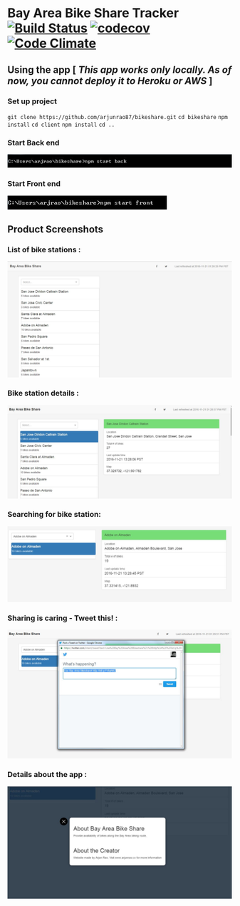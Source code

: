 # Bay Area Bike Share Tracker [![Build Status](https://travis-ci.org/arjunrao87/bikeshare.svg?branch=master)](https://travis-ci.org/arjunrao87/bikeshare) [![codecov](https://codecov.io/gh/arjunrao87/bikeshare/branch/master/graph/badge.svg)](https://codecov.io/gh/arjunrao87/bikeshare) [![Code Climate](https://codeclimate.com/github/arjunrao87/bikeshare/badges/gpa.svg)](https://codeclimate.com/github/arjunrao87/bikeshare)


## Using the app [ *This app works only locally. As of now, you cannot deploy it to Heroku or AWS* ]

### Set up project

`git clone https://github.com/arjunrao87/bikeshare.git`
`cd bikeshare`
`npm install`
`cd client`
`npm install`
`cd ..`

### Start Back end

![alt text](https://github.com/arjunrao87/bikeshare/blob/master/resources/backend.JPG "Windows")

### Start Front end

![alt text](https://github.com/arjunrao87/bikeshare/blob/master/resources/frontend.JPG "Windows")


## Product Screenshots

### List of bike stations :

![img1]

### Bike station details :

![img2]

### Searching for bike station:

![img3]

### Sharing is caring - Tweet this! :

![img4]

### Details about the app :

![img6]

[img1]:https://github.com/arjunrao87/bikeshare/blob/master/resources/img1.JPG
[img2]:https://github.com/arjunrao87/bikeshare/blob/master/resources/img2.JPG
[img3]:https://github.com/arjunrao87/bikeshare/blob/master/resources/img3.JPG
[img4]:https://github.com/arjunrao87/bikeshare/blob/master/resources/img4.JPG
[img6]:https://github.com/arjunrao87/bikeshare/blob/master/resources/img6.JPG
